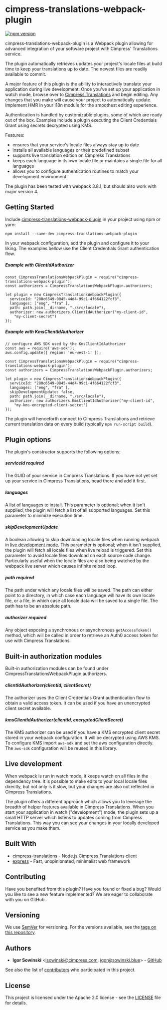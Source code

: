 # cimpress-translations-webpack-plugin

[![npm version](https://badge.fury.io/js/cimpress-translations-webpack-plugin.svg)](https://badge.fury.io/js/cimpress-translations-webpack-plugin)

cimpress-translations-webpack-plugin is a Webpack plugin allowing for advanced integration of your software project with Cimpress' Translations service.

The plugin automatically retrieves updates your project's locale files at build time to keep your translations up to date. The newest files are readily available to commit.

A major feature of this plugin is the ability to interactively translate your application during live development. Once you've set up your application in watch mode, browse over to [Cimpress Translations](https://translations.cimpress.io) and begin editing. Any changes that you make will cause your project to automatically update. Implement HMR in your i18n module for the smoothest editing experience.

Authentication is handled by customizable plugins, some of which are ready out of the box. Examples include a plugin executing the Client Credentials Grant using secrets decrypted using KMS.

Features:
- ensures that your service's locale files always stay up to date
- installs all available languages or their predefined subset
- supports live translation edition on Cimpress Translations
- keeps each language in its own locale file or maintains a single file for all languages
- allows you to configure authentication routines to match your development environment

The plugin has been tested with webpack 3.8.1, but should also work with major version 4.

## Getting Started

Include [cimpress-translations-webpack-plugin](https://www.npmjs.com/package/cimpress-translations-webpack-plugin) in your project using npm or yarn:
```
npm install --save-dev cimpress-translations-webpack-plugin
```

In your webpack configuration, add the plugin and configure it to your liking. The examples bellow use the Client Credentials Grant authentication flow.
##### Example with ClientIdAuthorizer
```
const CimpressTranslationsWebpackPlugin = require("cimpress-translations-webpack-plugin");
const authorizers = CimpressTranslationsWebpackPlugin.authorizers;

let plugin = new CimpressTranslationsWebpackPlugin({
  serviceId: "280c6549-0845-44d4-99c1-4f664122fcf3",
  languages: ["eng", "fra" ],
  path: path.join(__dirname, "./src/locale"),
  authorizer: new authorizers.ClientIdAuthorizer("my-client-id",
    "my-client-secret")
});
```


##### Example with KmsClientIdAuthorizer
```
// configure AWS SDK used by the KmsClientIdAuthorizer
const aws = require('aws-sdk');
aws.config.update({ region: 'eu-west-1' });

const CimpressTranslationsWebpackPlugin = require("cimpress-translations-webpack-plugin");
const authorizers = CimpressTranslationsWebpackPlugin.authorizers;

let plugin = new CimpressTranslationsWebpackPlugin({
  serviceId: "280c6549-0845-44d4-99c1-4f664122fcf3",
  languages: ["eng", "fra" ],
  skipDevelopmentUpdate: false,
  path: path.join(__dirname, "./src/locale"),
  authorizer: new authorizers.KmsClientIdAuthorizer("my-client-id",
    "my-kms-encrypted-client-secret")
});
```

The plugin will henceforth connect to Cimpress Translations and retrieve current translation data on every build (typically `npm run-script build`).

## Plugin options

The plugin's constructor supports the following options:

##### serviceId *required*

The GUID of your service in Cimpress Translations. If you have not yet set up your service in Cimpress Translations, head there and add it first.

##### languages

A list of languages to install. This parameter is optional; when it isn't supplied, the plugin will fetch a list of all supported languages. Set this parameter to minimize execution time.

##### skipDevelopmentUpdate

A boolean allowing to skip downloading locale files when running webpack in [live development mode](#live-development). This parameter is optional; when it isn't supplied, the plugin will fetch all locale files when live reload is triggered. Set this parameter to avoid locale files download on each source code change. Particularly useful when the locale files are also being watched by the webpack live server which causes infinite reload loop.

##### path *required*

The path under which any locale files will be saved. The path can either point to a directory, in which case each language will have its own locale file, or a file, in which case all locale data will be saved to a single file. The path has to be an absolute path.

##### authorizer *required*

Any object exposing a synchronous or asynchronous `getAccessToken()` method, which will be called in order to retrieve an Auth0 access token for use with Cimpress Translations.

## Built-in authorization modules

Built-in authorization modules can be found under CimpressTranslationsWebpackPlugin.authorizers.

##### clientIdAuthorizer(clientId, clientSecret)

The authorizer uses the Client Credentials Grant authentication flow to obtain a valid access token. It can be used if you have an unencrypted client secret available.

##### kmsClientIdAuthorizer(clientId, encryptedClientSecret)

The KMS authorizer can be used if you have a KMS encrypted client secret stored in your webpack configuration. It will be decrypted using AWS KMS. To configure KMS import `aws-sdk` and set the aws configuration directly. The `aws-sdk` configuration will be reused in this library.

## Live development

When webpack is run in watch mode, it keeps watch on all files in the dependency tree. It is possible to make edits to your local locale files directly, but not only is it slow, but your changes are also not reflected in Cimpress Translations.

The plugin offers a different approach which allows you to leverage the breadth of helper features available in Cimpress Translations. When you start your application in watch ("development") mode, the plugin sets up a small HTTP server which listens to updates coming from Cimpress Translations. This way you can see your changes in your locally developed service as you make them.

## Built With

 * [cimpress-translations](https://github.com/Cimpress/cimpress-translations) - Node.js Cimpress Translations client
 * [express](https://github.com/expressjs/express) - Fast, unopinionated, minimalist web framework

## Contributing

Have you benefited from this plugin? Have you found or fixed a bug? Would you like to see a new feature implemented? We are eager to collaborate with you on GitHub.

## Versioning

We use [SemVer](http://semver.org/) for versioning. For the versions available, see the [tags on this repository](https://github.com/your/project/tags).

## Authors

 * **Igor Sowinski** <[isowinski@cimpress.com](mailto:isowinski@cimpress.com), [igor@sowinski.blue](mailto:igor@sowinski.blue)> - [GitHub](https://github.com/Igrom)

 See also the list of [contributors](https://github.com/Cimpress/cimpress-translations/graphs/contributors) who participated in this project.

## License

This project is licensed under the Apache 2.0 license - see the [LICENSE](LICENSE) file for details.
